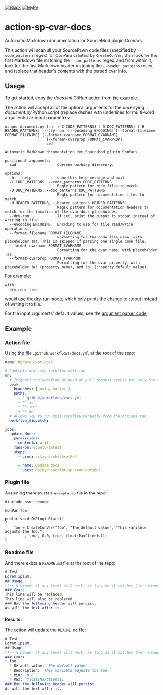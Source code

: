 [![Black](https://github.com/Rainyan/action-sp-cvar-docs/actions/workflows/black.yml/badge.svg)](.github/workflows/black.yml)
[![MyPy](https://github.com/Rainyan/action-sp-cvar-docs/actions/workflows/mypy.yml/badge.svg)](.github/workflows/mypy.yml)

# action-sp-cvar-docs
Automatic Markdown documentation for SourceMod plugin ConVars.

This action will scan all your SourcePawn code files (specified by `--code_patterns` regex) for ConVars created by `CreateConVar`, then look for the first Markdown file matching the `--doc_patterns` regex, and from within it, look for the first Markdown header matching the `--header_patterns` regex, and replace that header's contents with the parsed cvar info.

## Usage
To get started, copy the *docs.yml* GitHub action from [the example](#Example).

The action will accept all of the optional arguments for the underlying *document.py* Python script (replace dashes with underlines for multi-word arguments) as input parameters:
```
usage: document.py [-h] [-C CODE_PATTERNS] [-D DOC_PATTERNS] [-H HEADER_PATTERNS] [--dry-run] [--encoding ENCODING] [--format-filename FORMAT_FILENAME] [--format-cvarname FORMAT_CVARNAME]
                   [--format-cvarprop FORMAT_CVARPROP]
                   cwd

Automatic Markdown documentation for SourceMod plugin ConVars.

positional arguments:
  cwd                   Current working directory.

options:
  -h, --help            show this help message and exit
  -C CODE_PATTERNS, --code_patterns CODE_PATTERNS
                        RegEx pattern for code files to match.
  -D DOC_PATTERNS, --doc_patterns DOC_PATTERNS
                        RegEx pattern for documentation files to match.
  -H HEADER_PATTERNS, --header_patterns HEADER_PATTERNS
                        RegEx pattern for documentation headers to match for the location of the cvar docs placeholder.
  --dry-run             If set, print the output to stdout instead of writing to file.
  --encoding ENCODING   Encoding to use for file read/write operations.
  --format-filename FORMAT_FILENAME
                        Formatting for the code file name, with placeholder !a!. This is skipped if parsing one single code file.
  --format-cvarname FORMAT_CVARNAME
                        Formatting for the cvar name, with placeholder !a!.
  --format-cvarprop FORMAT_CVARPROP
                        Formatting for the cvar property, with placeholder !a! (property name), and !b! (property default value).
```

For example:
```yml
with:
  dry_run: true
```
would use the dry-run mode, which only prints the change to stdout instead of writing it to file.

For the input arguments' default values, see the [argument parser code](https://github.com/search?q=repo%3ARainyan%2Faction-sp-cvar-docs+ArgumentParser&type=code).

## Example
### Action file
Using the file `.github/workflows/docs.yml` at the root of the repo:
```yml
name: Update cvar docs

# Controls when the workflow will run
on:
  # Triggers the workflow on push or pull request events but only for the main branch
  push:
    branches: [ main, master ]
    paths:
      - '.github/workflows/docs.yml'
      - '*.sp'
      - '*.inc'
      - '*.md'
  # Allows you to run this workflow manually from the Actions tab
  workflow_dispatch:

jobs:
  update-docs:
    permissions:
      contents: write
    runs-on: ubuntu-latest
    steps:
      - uses: actions/checkout@v4

      - name: Update docs
        uses: Rainyan/action-sp-cvar-docs@v2
```

### Plugin file
Assuming there exists a `example.sp` file in the repo:
```sp
#include <sourcemod>

ConVar foo;

public void OnPluginStart()
{
	foo = CreateConVar("foo", "The default value", "This variable adjusts the foo.",
		_, true, 0.0, true, float(MaxClients));
}
```

### Readme file
And there exists a `README.md` file at the root of the repo:
```md
# Test
Lorem ipsum.
## Usage
<!-- A header at any level will work, as long as it matches the --header_patterns regex -->
### Cvars
This line will be replaced.
This line will also be replaced.
### But the following header will persist.
As will the text after it.
```

#### Results:
The action will update the `README.md` file:
```md
# Test
Lorem ipsum.
## Usage
<!-- A header at any level will work, as long as it matches the --header_patterns regex -->
### Cvars
* foo
  * Default value: `The default value`
  * Description: `This variable adjusts the foo.`
  * Min: `0.0`
  * Max: `float(MaxClients)`
### But the following header will persist.
As will the text after it.
```
